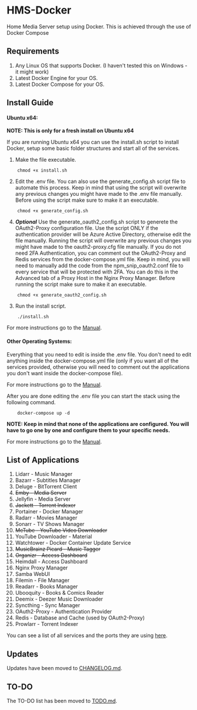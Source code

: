 # HMS-Docker
Home Media Server setup using Docker.
This is achieved through the use of Docker Compose

## Requirements
1. Any Linux OS that supports Docker. (I haven't tested this on Windows - it might work)
2. Latest Docker Engine for your OS.
3. Latest Docker Compose for your OS.

## Install Guide
#### Ubuntu x64:

**NOTE: This is only for a fresh install on Ubuntu x64**

If you are running Ubuntu x64 you can use the install.sh script to install Docker, setup some basic folder structures and start all of the services.
1. Make the file executable.
```console
    chmod +x install.sh
```
2. Edit the .env file.
You can also use the generate_config.sh script file to automate this process.
Keep in mind that using the script will overwrite any previous changes you might have made to the .env file manually.
Before using the script make sure to make it an executable.
```console
    chmod +x generate_config.sh
```
4. ***Optional*** Use the generate_oauth2_config.sh script to generete the OAuth2-Proxy configuration file.
Use the script ONLY if the authentication provider will be Azure Active Directory, otherwise edit the file manually.
Running the script will overwrite any previous changes you might have made to the oauth2-proxy.cfg file manually.
If you do not need 2FA Authentication, you can comment out the OAuth2-Proxy and Redis services from the docker-compose.yml file.
Keep in mind, you will need to manually add the code from the npm_snip_oauth2.conf file to every service that will be protected with 2FA. You can do this in the Advanced tab of a Proxy Host in the Nginx Proxy Manager.
Before running the script make sure to make it an executable.
```console
    chmod +x generate_oauth2_config.sh
```
3. Run the install script.
```console
    ./install.sh
``` 

For more instructions go to the [Manual](docs/MANUAL.md).

#### Other Operating Systems:
Everything that you need to edit is inside the .env file. You don't need to edit anything inside the docker-compose.yml file (only if you want all of the services provided, otherwise you will need to comment out the applications you don't want inside the docker-compose file).

For more instructions go to the [Manual](docs/MANUAL.md).

After you are done editing the .env file you can start the stack using the following command.
```console
    docker-compose up -d
```
    
**NOTE: Keep in mind that none of the applications are configured. You will have to go one by one and configure them to your specific needs.**

For more instructions go to the [Manual](docs/MANUAL.md).

## List of Applications
1. Lidarr - Music Manager
2. Bazarr - Subtitles Manager
3. Deluge - BitTorrent Client
4. ~~Emby - Media Server~~
5. Jellyfin - Media Server
6. ~~Jackett - Torrent Indexer~~
7. Portainer - Docker Manager
8. Radarr - Movies Manager
9. Sonarr - TV Shows Manager
10. ~~MeTube - YouTube Video Downloader~~
11. YouTube Downloader - Material
12. Watchtower - Docker Container Update Service
13. ~~MusicBrainz Picard - Music Tagger~~
14. ~~Organizr - Access Dashboard~~
15. Heimdall - Access Dashboard
16. Nginx Proxy Manager
17. Samba WebUI
18. Filemin - File Manager
19. Readarr - Books Manager
20. Ubooquity - Books & Comics Reader
21. Deemix - Deezer Music Downloader
22. Syncthing - Sync Manager
23. OAuth2-Proxy - Authentication Provider
24. Redis - Database and Cache (used by OAuth2-Proxy)
25. Prowlarr - Torrent Indexer

You can see a list of all services and the ports they are using [here](docs/ports.md).

## Updates
Updates have been moved to [CHANGELOG.md](CHANGELOG.md).

## TO-DO
The TO-DO list has been moved to [TODO.md](TODO.md).

